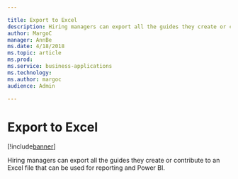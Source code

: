 ```yaml
---

title: Export to Excel
description: Hiring managers can export all the guides they create or contribute to an Excel file that can be used for reporting and Power BI.
author: MargoC
manager: AnnBe
ms.date: 4/18/2018
ms.topic: article
ms.prod: 
ms.service: business-applications
ms.technology: 
ms.author: margoc
audience: Admin

---
```

#  Export to Excel




[!include[banner](../../../includes/banner.md)]

Hiring managers can export all the guides they create or contribute to an Excel
file that can be used for reporting and Power BI.
